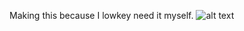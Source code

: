 Making this because I lowkey need it myself.
![alt text](https://github.com/mkhisty/Pravas/blob/main/Screenshot_20250604-221825.png=250x)
